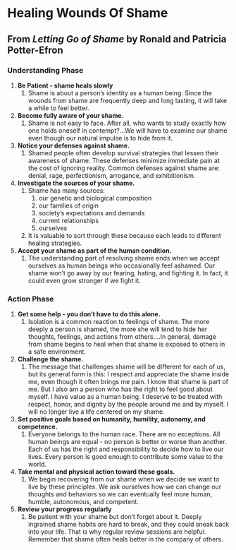 # Healing Wounds Of Shame
## From *Letting Go of Shame* by Ronald and Patricia Potter-Efron
### Understanding Phase
1. **Be Patient - shame heals slowly**
   1. Shame is about a person’s identity as a human being. Since the wounds from shame are
      frequently deep and long lasting, it will take a while to feel better.
2. **Become fully aware of your shame.**
   1. Shame is not easy to face. After all, who wants to study exactly how one
      holds oneself in contempt?...We will have to examine our shame even though our natural impulse is to hide from it.
3. **Notice your defenses against shame.**
   1. Shamed people often develop survival strategies that lessen their awareness of shame. These defenses minimize immediate pain at the cost of ignoring reality. Common defenses against shame are: denial, rage, perfectionism, arrogance, and exhibitionism.
4. **Investigate the sources of your shame.**
   1. Shame has many sources:
      1. our genetic and biological composition 
      2. our families of origin
      3. society’s expectations and demands 
      4. current relationships 
      5. ourselves 
   2. It is valuable to sort through these because each leads to different healing strategies.
5. **Accept your shame as part of the human condition.**
   1. The understanding part of resolving shame ends when we accept ourselves as human beings who occasionally feel ashamed. Our shame won’t go away by our fearing, hating, and fighting it. In fact, it could even grow stronger if we fight it.

### Action Phase
1. **Get some help - you don’t have to do this alone.**
   1. Isolation is a common reaction to feelings of shame. The more deeply a person is shamed, the more she will tend to hide her thoughts, feelings, and actions from others....In general, damage from shame begins to heal when that shame is exposed to others in a safe environment.
2. **Challenge the shame.**
   1. The message that challenges shame will be different for each of us, but its general form is this: I respect and appreciate the shame inside me, even though it often brings me pain. I know that shame is part of me. But I also am a person who has the right to feel good about myself. I have value as a human being. I deserve to be treated with respect, honor, and dignity by the people around me and by myself. I will no longer live a life centered on my shame.
3. **Set positive goals based on humanity, humility, autonomy, and competence.**
   1. Everyone belongs to the human race. There are no exceptions. All human beings are equal - no person is better or worse than another. Each of us has the right and responsibility to decide how to live our lives. Every person is good enough to contribute some value to the world.
4. **Take mental and physical action toward these goals.**
   1. We begin recovering from our shame when we decide we want to live by these principles. We ask ourselves how we can change our thoughts and behaviors so we can eventually feel more
      human, humble, autonomous, and competent.
5. **Review your progress regularly**
   1. Be patient with your shame but don’t forget about it. Deeply ingrained shame habits are hard to break, and they could sneak back into your life. That is why regular review sessions are helpful. Remember that shame often heals better in the company of others.
